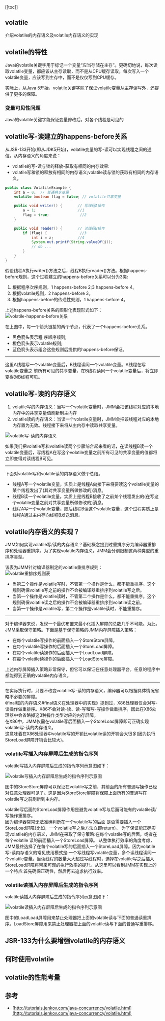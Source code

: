 
[[toc]]  
## volatile
介绍volatile的内存语义及volatile内存语义的实现

## volatile的特性
Java的volatile关键字用于标记一个变量“应当存储在主存”。更确切地说，每次读取volatile变量，都应该从主存读取，而不是从CPU缓存读取。每次写入一个volatile变量，应该写到主存中，而不是仅仅写到CPU缓存。

实际上，从Java 5开始，volatile关键字除了保证volatile变量从主存读写外，还提供了更多的保障。
### 变量可见性问题
Java的volatile关键字能保证变量修改后，对各个线程是可见的

## volatile写-读建立的happens-before关系
从JSR-133开始(即从JDK5开始)，volatile变量的写-读可以实现线程之间的通信。从内存语义的角度来说：
- volatile的写-读与锁的释放-获取有相同的内存效果:
- volatile写和锁的释放有相同的内存语义;volatile读与锁的获取有相同的内存语义。

```java
public class VolatileExample {
    int a = 0;  // 普通共享变量
    volatile boolean flag = false; // volatile共享变量

    public void writer() {       // 写线程A操作
        a = 1;                   //1
        flag = true;              //2
    }

    public void reader() {       // 读线程B操作
        if (flag) {               //3
            int i = a;           //4
            System.out.printf(String.valueOf(i));
            // do ...
        }
    }
}
```

假设线程A执行writer()方法之后，线程B执行reader()方法。根据happens-before规则，这个过程建立的happens-before关系可以分为3类:
1. 根据程序次序规则，1 happens-before 2;3 happens-before 4。 
2. 根据volatile规则，2 happens-before 3。 
3. 根据happens-before的传递性规则，1 happens-before 4。 

上述happens-before关系的图形化表现形式如下：  
![volatile-happens-before关系](https://blog-review-notes.oss-cn-beijing.aliyuncs.com/language/java-concurrency/_images/volatile-happens-before关系.png)

在上图中，每一个箭头链接的两个节点，代表了一个happens-before关系。
- 黑色箭头表示程 序顺序规则;
- 橙色箭头表示volatile规则;
- 蓝色箭头表示组合这些规则后提供的happens-before保证。
***
这里A线程写一个volatile变量后，B线程读同一个volatile变量。A线程在写volatile变量之 前所有可见的共享变量，在B线程读同一个volatile变量后，将立即变得对B线程可见。

## volatile写-读的内存语义
1. volatile写的内存语义：当写一个volatile变量时，JMM会把该线程对应的本地内存中的共享变量值刷新到主内存
2. volatile读的内存语义：当读一个volatile变量时，JMM会把该线程对应的本地内存置为无效。线程接下来将从主内存中读取共享变量。

![volatile写-读的内存语义](https://blog-review-notes.oss-cn-beijing.aliyuncs.com/language/java-concurrency/_images/volatile写-读的内存语义.png)

如果我们把volatile写和volatile读两个步骤综合起来看的话，在读线程B读一个volatile变量后，写线程A在写这个volatile变量之前所有可见的共享变量的值都将立即变得对读线程B可见。
***
下面对volatile写和volatile读的内存语义做个总结。 
- 线程A写一个volatile变量，实质上是线程A向接下来将要读这个volatile变量的某个线程发出了(其对共享变量所做修改的)消息。 
- 线程B读一个volatile变量，实质上是线程B接收了之前某个线程发出的(在写这个volatile变量之前对共享变量所做修改的)消息。
- 线程A写一个volatile变量，随后线程B读这个volatile变量，这个过程实质上是线程A通过主内存向线程B发送消息。

## volatile内存语义的实现？
JMM如何实现volatile写/读的内存语义？基础概念提到过重排序分为编译器重排序和处理器重排序。为了实现volatile内存语义，JMM会分别限制这两种类型的重排序类型。

该表为JMM针对编译器制定的volatile重排序规则：  
![volatile重排序规则表](https://blog-review-notes.oss-cn-beijing.aliyuncs.com/language/java-concurrency/_images/volatile重排序规则表.png)

- 当第二个操作是volatile写时，不管第一个操作是什么，都不能重排序。这个规则确保volatile写之前的操作不会被编译器重排序到volatile写之后。 
- 当第一个操作是volatile读时，不管第二个操作是什么，都不能重排序。这个规则确保volatile读之后的操作不会被编译器重排序到volatile读之前。
- 当第一个操作是volatile写，第二个操作是volatile读时，不能重排序。

***

对于编译器来说，发现一个最优布置来最小化插入屏障的总数几乎不可能。为此，JMM采取保守策略。下面是基于保守策略的JMM内存屏障插入策略：
- 在每个volatile写操作的前面插入一个StoreStore屏障。
- 在每个volatile写操作的后面插入一个StoreLoad屏障。
- 在每个volatile读操作的后面插入一个LoadLoad屏障。
- 在每个volatile读操作的后面插入一个LoadStore屏障。  

上述内存屏障插入策略非常保守，但它可以保证在任意处理器平台，任意的程序中都能得到正确的volatile内存语义。  
***
在实际执行时，只要不改变volatile写-读的内存语义，编译器可以根据具体情况省略不必要的屏障。  
《final域的内存语义#final语义在处理器中的实现》提到过，X86处理器仅会对写-读操作做重排序。X86不会对读-读、读-写和写-写操作做重排序，因此在X86处理器中会省略掉这3种操作类型对应的内存屏障。  
在X86中，JMM仅需在volatile写后面插入一个StoreLoad屏障即可正确实现volatile写-读的内存语义。  
这意味着在X86处理器中volatile写的开销比volatile读的开销会大很多(因为执行StoreLoad屏障开销会比较大)。

### volatile写插入内存屏障后生成的指令序列
volatile写插入内存屏障后生成的指令序列示意图如下：

![volatile写插入内存屏障后生成的指令序列示意图](https://blog-review-notes.oss-cn-beijing.aliyuncs.com/language/java-concurrency/_images/volatile写插入内存屏障后生成的指令序列示意图.png)

图中的StoreStore屏障可以保证在volatile写之前，其前面的所有普通写操作已经对任意处理器可见了。这是因为StoreStore屏障将保障上面所有的普通写在volatile写之前刷新到主内存。  

volatile写后面的StoreLoad屏障作用是避免volatile写与后面可能有的volatile读/写操作重排序。  
因为编译器常常无法准确判断在一个volatile写的后面 是否需要插入一个StoreLoad屏障(比如，一个volatile写之后方法立即return)。
为了保证能正确实现volatile的内存语义，JMM在采取了保守策略:在每个volatile写的后面，或者在每个volatile 读的前面插入一个StoreLoad屏障。
从整体执行效率的角度考虑，JMM最终选择了在每个volatile写的后面插入一个StoreLoad屏障。因为volatile写-读内存语义的常见使用模式是:一个写线程写volatile变量，多个读线程读同一个volatile变量。当读线程的数量大大超过写线程时，选择在volatile写之后插入StoreLoad屏障将带来可观的执行效率的提升。从这里可以看到JMM在实现上的一个特点:首先确保正确性，然后再去追求执行效率。

### volatile读插入内存屏障后生成的指令序列
volatile读插入内存屏障后生成的指令序列示意图如下：

![volatile读插入内存屏障后生成的指令序列示意图](https://blog-review-notes.oss-cn-beijing.aliyuncs.com/language/java-concurrency/_images/volatile读插入内存屏障后生成的指令序列示意图.png)

图中的LoadLoad屏障用来禁止处理器把上面的volatile读与下面的普通读重排序。LoadStore屏障用来禁止处理器把上面的volatile读与下面的普通写重排序。

## JSR-133为什么要增强volatile的内存语义

## 何时使用volatile

## volatile的性能考量

## 参考
- [http://tutorials.jenkov.com/java-concurrency/volatile.html](http://tutorials.jenkov.com/java-concurrency/volatile.html)